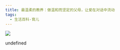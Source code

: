 ```yaml
---
title: 最温柔的教养：做温和而坚定的父母，让爱在对话中流动
tags:
  - 生活百科-育儿
---
```


![](https://cdn.weread.qq.com/weread/cover/79/cpplatform_mjunmfjobsrppjqvpkxq3e/s_cpplatform_mjunmfjobsrppjqvpkxq3e1674023397.jpg)

undefined